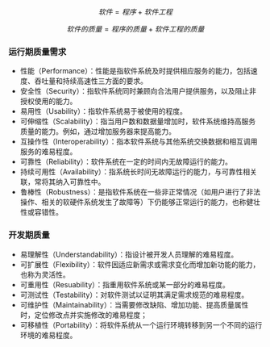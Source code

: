 $$
软件 = 程序 + 软件工程 \tag{18.1}
$$

$$
软件的质量 = 程序的质量 + 软件工程的质量 \tag{18.2}
$$

### 运行期质量需求

- 性能（Performance）：性能是指软件系统及时提供相应服务的能力，包括速度、吞吐量和持续高速性三方面的要求。
- 安全性（Security）：指软件系统同时兼顾向合法用户提供服务，以及阻止非授权使用的能力。
- 易用性（Usability）：指软件系统易于被使用的程度。
- 可伸缩性（Scalability）：指当用户数和数据量增加时，软件系统维持高服务质量的能力。例如，通过增加服务器来提高能力。
- 互操作性（Interoperability）：指本软件系统与其他系统交换数据和相互调用服务的难易程度。
- 可靠性（Reliability）：软件系统在一定的时间内无故障运行的能力。
- 持续可用性（Availability）：指系统长时间无故障运行的能力，与可靠性相关联，常将其纳入可靠性中。
- 鲁棒性（Robustness）：是指软件系统在一些非正常情况（如用户进行了非法操作、相关的软硬件系统发生了故障等）下仍能够正常运行的能力，也称健壮性或容错性。

### 开发期质量

- 易理解性（Understandability）：指设计被开发人员理解的难易程度。
- 可扩展性（Flexibility）：软件因适应新需求或需求变化而增加新功能的能力，也称为灵活性。
- 可重用性（Resuability）：指重用软件系统或某一部分的难易程度。
- 可测试性（Testability）：对软件测试以证明其满足需求规范的难易程度。
- 可维护性（Maintainability）：当需要修改缺陷、增加功能、提高质量属性时，定位修改点并实施修改的难易程度；
- 可移植性（Portability）：将软件系统从一个运行环境转移到另一个不同的运行环境的难易程度。
